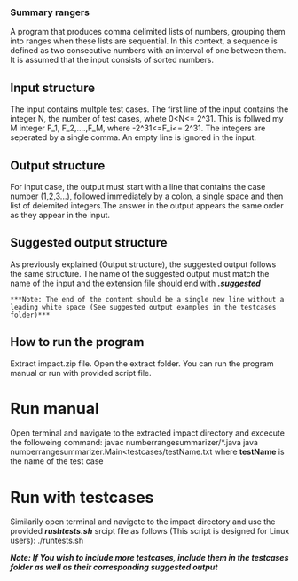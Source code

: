 ### Summary rangers
A program that produces comma delimited lists of numbers, grouping them into ranges when these lists are sequential.
In this context, a sequence is defined as two consecutive numbers with an interval of one between them. It is assumed that the input consists of sorted numbers.

## Input structure
The input contains multple test cases. The first line of the input contains the integer N, the number of test cases, whete 0<N<= 2^31.
This is follwed my M integer F_1, F_2,....,F_M, where -2^31<=F_i<= 2^31. The integers are seperated by a single comma. An empty line is ignored in the input.
    

## Output structure
For input case, the output must start with a line that contains the case number (1,2,3...), followed immediately by a colon, a single space and then list of delemited integers.The answer in the output appears the same order as they appear in the input.

## Suggested output structure
    
As previously explained (Output structure), the suggested output follows the same structure. The name of the suggested output must match the name of the input and the extension file should end with ***.suggested***

    ***Note: The end of the content should be a single new line without a leading white space (See suggested output examples in the testcases folder)***

## How to run the program
Extract impact.zip file. Open the extract folder. You can run the program manual or run with provided script file.

# Run manual
Open terminal and navigate to the extracted impact directory and excecute the followeing command:
        javac numberrangesummarizer/*.java 
        java numberrangesummarizer.Main<testcases/testName.txt
    where __testName__ is the name of the test case

# Run with testcases
Similarily open terminal and navigete to the impact directory and use the provided ***rushtests.sh*** srcipt file as follows (This script is designed for Linux users):
        ./runtests.sh

***Note: If You wish to include more testcases, include them in the testcases folder as well as their corresponding suggested output***
    

